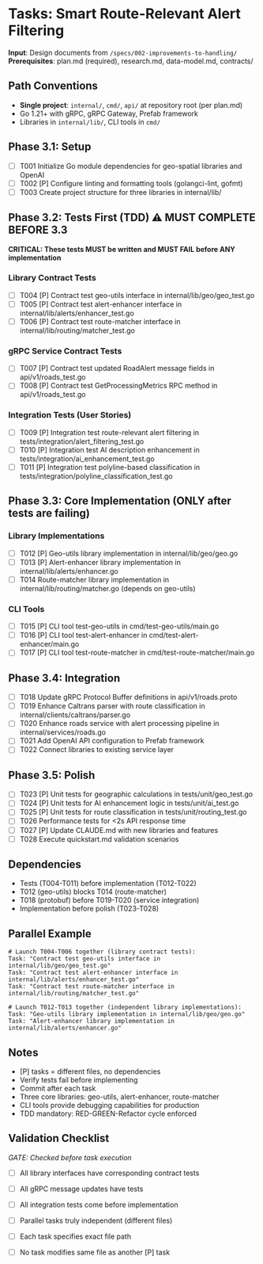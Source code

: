# Tasks: Smart Route-Relevant Alert Filtering

**Input**: Design documents from `/specs/002-improvements-to-handling/`
**Prerequisites**: plan.md (required), research.md, data-model.md, contracts/

## Path Conventions
- **Single project**: `internal/`, `cmd/`, `api/` at repository root (per plan.md)
- Go 1.21+ with gRPC, gRPC Gateway, Prefab framework
- Libraries in `internal/lib/`, CLI tools in `cmd/`

## Phase 3.1: Setup

- [ ] T001 Initialize Go module dependencies for geo-spatial libraries and OpenAI
- [ ] T002 [P] Configure linting and formatting tools (golangci-lint, gofmt)
- [ ] T003 Create project structure for three libraries in internal/lib/

## Phase 3.2: Tests First (TDD) ⚠️ MUST COMPLETE BEFORE 3.3
**CRITICAL: These tests MUST be written and MUST FAIL before ANY implementation**

### Library Contract Tests
- [ ] T004 [P] Contract test geo-utils interface in internal/lib/geo/geo_test.go
- [ ] T005 [P] Contract test alert-enhancer interface in internal/lib/alerts/enhancer_test.go
- [ ] T006 [P] Contract test route-matcher interface in internal/lib/routing/matcher_test.go

### gRPC Service Contract Tests
- [ ] T007 [P] Contract test updated RoadAlert message fields in api/v1/roads_test.go
- [ ] T008 [P] Contract test GetProcessingMetrics RPC method in api/v1/roads_test.go

### Integration Tests (User Stories)
- [ ] T009 [P] Integration test route-relevant alert filtering in tests/integration/alert_filtering_test.go
- [ ] T010 [P] Integration test AI description enhancement in tests/integration/ai_enhancement_test.go
- [ ] T011 [P] Integration test polyline-based classification in tests/integration/polyline_classification_test.go

## Phase 3.3: Core Implementation (ONLY after tests are failing)

### Library Implementations
- [ ] T012 [P] Geo-utils library implementation in internal/lib/geo/geo.go
- [ ] T013 [P] Alert-enhancer library implementation in internal/lib/alerts/enhancer.go
- [ ] T014 Route-matcher library implementation in internal/lib/routing/matcher.go (depends on geo-utils)

### CLI Tools
- [ ] T015 [P] CLI tool test-geo-utils in cmd/test-geo-utils/main.go
- [ ] T016 [P] CLI tool test-alert-enhancer in cmd/test-alert-enhancer/main.go
- [ ] T017 [P] CLI tool test-route-matcher in cmd/test-route-matcher/main.go

## Phase 3.4: Integration

- [ ] T018 Update gRPC Protocol Buffer definitions in api/v1/roads.proto
- [ ] T019 Enhance Caltrans parser with route classification in internal/clients/caltrans/parser.go
- [ ] T020 Enhance roads service with alert processing pipeline in internal/services/roads.go
- [ ] T021 Add OpenAI API configuration to Prefab framework
- [ ] T022 Connect libraries to existing service layer

## Phase 3.5: Polish

- [ ] T023 [P] Unit tests for geographic calculations in tests/unit/geo_test.go
- [ ] T024 [P] Unit tests for AI enhancement logic in tests/unit/ai_test.go
- [ ] T025 [P] Unit tests for route classification in tests/unit/routing_test.go
- [ ] T026 Performance tests for <2s API response time
- [ ] T027 [P] Update CLAUDE.md with new libraries and features
- [ ] T028 Execute quickstart.md validation scenarios

## Dependencies
- Tests (T004-T011) before implementation (T012-T022)
- T012 (geo-utils) blocks T014 (route-matcher)
- T018 (protobuf) before T019-T020 (service integration)
- Implementation before polish (T023-T028)

## Parallel Example
```
# Launch T004-T006 together (library contract tests):
Task: "Contract test geo-utils interface in internal/lib/geo/geo_test.go"
Task: "Contract test alert-enhancer interface in internal/lib/alerts/enhancer_test.go" 
Task: "Contract test route-matcher interface in internal/lib/routing/matcher_test.go"

# Launch T012-T013 together (independent library implementations):
Task: "Geo-utils library implementation in internal/lib/geo/geo.go"
Task: "Alert-enhancer library implementation in internal/lib/alerts/enhancer.go"
```

## Notes
- [P] tasks = different files, no dependencies
- Verify tests fail before implementing
- Commit after each task
- Three core libraries: geo-utils, alert-enhancer, route-matcher
- CLI tools provide debugging capabilities for production
- TDD mandatory: RED-GREEN-Refactor cycle enforced

## Validation Checklist
*GATE: Checked before task execution*

- [ ] All library interfaces have corresponding contract tests
- [ ] All gRPC message updates have tests
- [ ] All integration tests come before implementation
- [ ] Parallel tasks truly independent (different files)
- [ ] Each task specifies exact file path
- [ ] No task modifies same file as another [P] task

